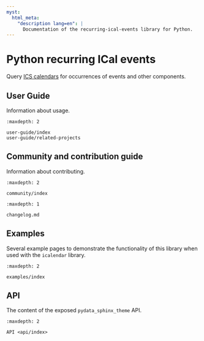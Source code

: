 ```yaml
---
myst:
  html_meta:
    "description lang=en": |
      Documentation of the recurring-ical-events library for Python.
---
```


# Python recurring ICal events

Query [ICS calendars](https://icalendar.readthedocs.io) for occurrences of events and other components.

## User Guide

Information about usage.

```{toctree}
:maxdepth: 2

user-guide/index
user-guide/related-projects
```

## Community and contribution guide

Information about contributing.

```{toctree}
:maxdepth: 2

community/index
```

```{toctree}
:maxdepth: 1

changelog.md
```

## Examples

Several example pages to demonstrate the functionality of this library when used with the `icalendar` library.

```{toctree}
:maxdepth: 2

examples/index
```

## API

The content of the exposed `pydata_sphinx_theme` API.

```{toctree}
:maxdepth: 2

API <api/index>
```